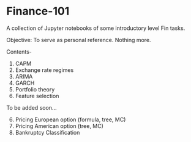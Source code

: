 # Finance-101
A collection of Jupyter notebooks of some introductory level Fin tasks.

Objective: To serve as personal reference. Nothing more.

Contents-
1. CAPM
2. Exchange rate regimes
3. ARIMA
4. GARCH 
5. Portfolio theory
6. Feature selection

To be added soon...

6. Pricing European option (formula, tree, MC)
7. Pricing American option (tree, MC)
8. Bankruptcy Classification


